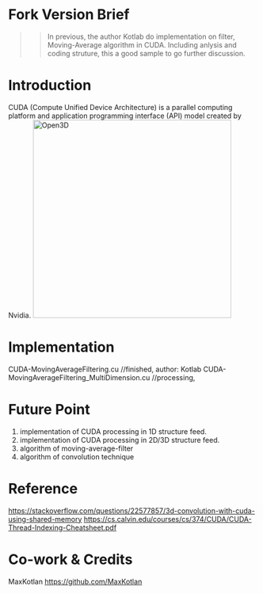 
# Fork Version Brief #
>> In previous, the author Kotlab do implementation on filter, Moving-Average algorithm in CUDA.
>> Including anlysis and coding struture, this a good sample to go further discussion.

# Introduction #
CUDA (Compute Unified Device Architecture) is a parallel computing platform and application programming interface (API) model created by Nvidia.
<img src="https://en.wikipedia.org/wiki/File:Nvidia_CUDA_Logo.jpg" alt="Open3D" class="center" width="400">

# Implementation #
CUDA-MovingAverageFiltering.cu                //finished, author: Kotlab
CUDA-MovingAverageFiltering_MultiDimension.cu //processing, 

# Future Point #
1. implementation of CUDA processing in 1D structure feed.
2. implementation of CUDA processing in 2D/3D structure feed.
3. algorithm of moving-average-filter
4. algorithm of convolution technique

# Reference #
https://stackoverflow.com/questions/22577857/3d-convolution-with-cuda-using-shared-memory
https://cs.calvin.edu/courses/cs/374/CUDA/CUDA-Thread-Indexing-Cheatsheet.pdf

# Co-work & Credits #
MaxKotlan
https://github.com/MaxKotlan
